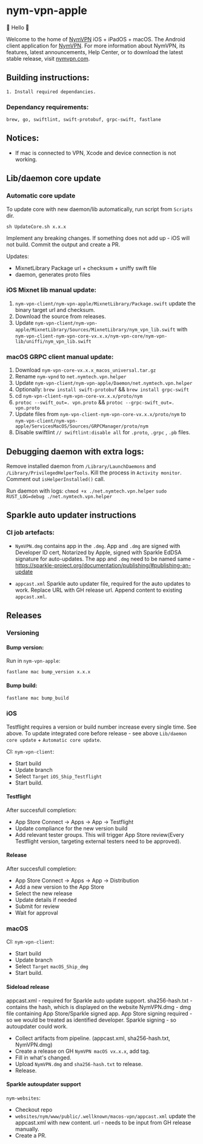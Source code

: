 # nym-vpn-apple

👋 Hello 👋

Welcome to the home of [NymVPN](https://nymvpn.com/en) iOS + iPadOS + macOS. The Android client application for [NymVPN](https://nymvpn.com/en). For more information about NymVPN, its features, latest announcements, Help Center, or to download the latest stable release, visit [nymvpn.com](https://nymvpn.com/en).


## Building instructions: 
```
1. Install required dependancies.
```
### Dependancy requirements:
```
brew, go, swiftlint, swift-protobuf, grpc-swift, fastlane
```
## Notices:

- If mac is connected to VPN, Xcode and device connection is not working.

## Lib/daemon core update
### Automatic core update
To update core with new daemon/lib automatically, run script from `Scripts` dir.
```
sh UpdateCore.sh x.x.x
```
Implement any breaking changes. If something does not add up - iOS will not build.
Commit the output and create a PR.

Updates:
- MixnetLibrary Package url + checksum + uniffy swift file
- daemon, generates proto files

### iOS Mixnet lib manual update:
1. `nym-vpn-client/nym-vpn-apple/MixnetLibrary/Package.swift` update the binary target url and checksum.
2. Download the source from releases.
3. Update `nym-vpn-client/nym-vpn-apple/MixnetLibrary/Sources/MixnetLibrary/nym_vpn_lib.swift` with `nym-vpn-client-nym-vpn-core-vx.x.x/nym-vpn-core/nym-vpn-lib/uniffi/nym_vpn_lib.swift`

### macOS GRPC client manual update:
1. Download `nym-vpn-core-vx.x.x_macos_universal.tar.gz`
2. Rename `nym-vpnd` to `net.nymtech.vpn.helper`
3. Update `nym-vpn-client/nym-vpn-apple/Daemon/net.nymtech.vpn.helper`
4. Optionally: `brew install swift-protobuf` && `brew install grpc-swift`
5. cd `nym-vpn-client-nym-vpn-core-vx.x.x/proto/nym`
6. `protoc --swift_out=. vpn.proto` && `protoc --grpc-swift_out=. vpn.proto`
7. Update files from `nym-vpn-client-nym-vpn-core-vx.x.x/proto/nym` to `nym-vpn-client/nym-vpn-apple/ServicesMacOS/Sources/GRPCManager/proto/nym`
8. Disable swiftlint `// swiftlint:disable all` for `.proto`, `.grpc` , `.pb` files.

## Debugging daemon with extra logs:
Remove installed daemon from `/Library/LaunchDaemons` and `/Library/PrivilegedHelperTools`. Kill the process in `Activity monitor`. Comment out `isHelperInstalled()` call.

Run daemon with logs:
`chmod +x ./net.nymtech.vpn.helper`
`sudo RUST_LOG=debug ./net.nymtech.vpn.helper`


## Sparkle auto updater instructions
### CI job artefacts:
- `NymVPN.dmg` contains app in the `.dmg`. App and `.dmg` are signed with Developer ID cert, Notarized by Apple, signed with Sparkle EdDSA signature for auto-updates. The app and `.dmg` need to be named same - https://sparkle-project.org/documentation/publishing/#publishing-an-update

- `appcast.xml` Sparkle auto updater file, required for the auto updates to work. Replace URL with GH release url. Append content to existing `appcast.xml`.

## Releases
### Versioning
#### Bump version:
Run in `nym-vpn-apple`:
```
fastlane mac bump_version x.x.x
```
#### Bump build:
```
fastlane mac bump_build
```
### iOS
Testflight requires a version or build number increase every single time. See above.
To update integrated core before release - see above `Lib/daemon core update` + `Automatic core update`.

CI:
`nym-vpn-client`:
- Start build
- Update branch
- Select `Target` `iOS_Ship_Testflight`
- Start build.

#### Testflight
After succesfull completion:
- App Store Connect -> Apps -> App -> Testflight
- Update compliance for the new version build
- Add relevant tester groups. This will trigger App Store review(Every Testflight version, targeting external testers need to be approved).

#### Release
After succesfull completion:
- App Store Connect -> Apps -> App -> Distribution
- Add a new version to the App Store
- Select the new release
- Update details if needed
- Submit for review
- Wait for approval

### macOS
CI:
`nym-vpn-client`:
- Start build
- Update branch
- Select `Target` `macOS_Ship_dmg`
- Start build.

#### Sideload release
appcast.xml - required for Sparkle auto update support.
sha256-hash.txt - contains the hash, which is displayed on the website
NymVPN.dmg - dmg file containing App Store/Sparkle signed app. App Store signing required - so we would be treated as identified developer. Sparkle signing - so autoupdater could work.

- Collect artifacts from pipeline. (appcast.xml, sha256-hash.txt, NymVPN.dmg)
- Create a release on GH `NymVPN macOS vx.x.x`, add tag.
- Fill in what's changed.
- Upload `NymVPN.dmg` and `sha256-hash.txt` to release.
- Release.

#### Sparkle autoupdater support
`nym-websites`:
- Checkout repo
- `websites/nym/www/public/.wellknown/macos-vpn/appcast.xml` update the appcast.xml with new content. url - needs to be input from GH release manually.
- Create a PR.

